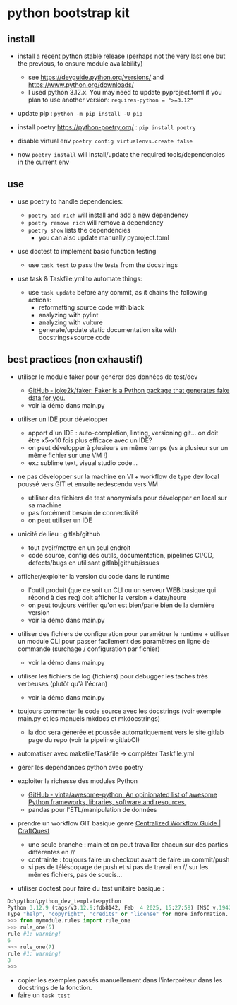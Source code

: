 # python bootstrap kit

## install

+ install a recent python stable release (perhaps not the very last one but the previous, to ensure module availability)
  + see https://devguide.python.org/versions/ and https://www.python.org/downloads/
  + I used python 3.12.x. You may need to update pyproject.toml if you plan to use another version: `requires-python = ">=3.12"`
+ update pip : `python -m pip install -U pip`

+ install poetry https://python-poetry.org/ : `pip install poetry`
+ disable virtual env `poetry config virtualenvs.create false`
+ now `poetry install` will install/update the required tools/dependencies in the current env

## use

+ use poetry to handle dependencies:
    + `poetry add rich` will install and add a new dependency
    + `poetry remove rich` will remove a dependency
    + `poetry show` lists the dependencies
      + you can also update manually pyproject.toml

+ use doctest to implement basic function testing
  + use `task test` to pass the tests from the docstrings

+ use task & Taskfile.yml to automate things:
  + use `task update` before any commit, as it chains the following actions:
    + reformatting source code with black
    + analyzing with pylint
    + analyzing with vulture
    + generate/update static documentation site with docstrings+source code

## best practices (non exhaustif)

+ utiliser le module faker pour générer des données de test/dev
  + [GitHub - joke2k/faker: Faker is a Python package that generates fake data for you.](https://github.com/joke2k/faker)
  + voir la démo dans main.py

+ utiliser un IDE pour développer
  + apport d'un IDE : auto-completion, linting, versioning git... on doit être x5-x10 fois plus efficace avec un IDE?
  + on peut développer à plusieurs en même temps (vs à plusieur sur un même fichier sur une VM !)
  + ex.: sublime text, visual studio code...

+ ne pas développer sur la machine en VI + workflow de type dev local poussé vers GIT et ensuite redescendu vers VM
  + utiliser des fichiers de test anonymisés pour développer en local sur sa machine
  + pas forcément besoin de connectivité
  + on peut utiliser un IDE

+ unicité de lieu : gitlab/github
  + tout avoir/mettre en un seul endroit
  + code source, config des outils, documentation, pipelines CI/CD, defects/bugs en utilisant gitlab|github/issues

+ afficher/exploiter la version du code dans le runtime
  + l'outil produit (que ce soit un CLI ou un serveur WEB basique qui répond à des req) doit afficher la version + date/heure
  + on peut toujours vérifier qu'on est bien/parle bien de la dernière version
  + voir la démo dans main.py

+ utiliser des fichiers de configuration pour paramétrer le runtime + utiliser un module CLI pour passer facilement des paramètres en ligne de commande (surchage / configuration par fichier)
  + voir la démo dans main.py
+ utiliser les fichiers de log (fichiers) pour debugger les taches très verbeuses (plutôt qu'à l'écran)
  + voir la démo dans main.py

+ toujours commenter le code source avec les docstrings (voir exemple main.py et les manuels mkdocs et mkdocstrings)
  + la doc sera génerée et poussée automatiquement vers le site gitlab page du repo (voir la pipeline gitlabCI)

+ automatiser avec makefile/Taskfile -> compléter Taskfile.yml
+ gérer les dépendances python avec poetry

+ exploiter la richesse des modules Python
  + [GitHub - vinta/awesome-python: An opinionated list of awesome Python frameworks, libraries, software and resources.](https://github.com/vinta/awesome-python)
  + pandas pour l'ETL/manipulation de données

+ prendre un workflow GIT basique genre [Centralized Workflow Guide | CraftQuest](https://craftquest.io/guides/git/git-workflows/centralized-workflow)
  + une seule branche : main et on peut travailler chacun sur des parties différentes en //
  + contrainte : toujours faire un checkout avant de faire un commit/push
  + si pas de téléscopage de push et si pas de travail en // sur les mêmes fichiers, pas de soucis...

+ utiliser doctest pour faire du test unitaire basique :
```python
D:\python\python_dev_template>python
Python 3.12.9 (tags/v3.12.9:fdb8142, Feb  4 2025, 15:27:58) [MSC v.1942 64 bit (AMD64)] on win32
Type "help", "copyright", "credits" or "license" for more information.
>>> from mymodule.rules import rule_one
>>> rule_one(5)
rule #1: warning!
6
>>> rule_one(7)
rule #1: warning!
8
>>>
```
  + copier les exemples passés manuellement dans l'interpréteur dans les docstrings de la fonction.
  + faire un `task test`
